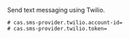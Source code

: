 Send text messaging using Twilio.

```properties
# cas.sms-provider.twilio.account-id=
# cas.sms-provider.twilio.token=
```
